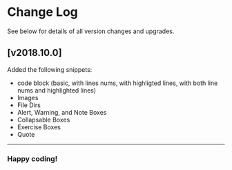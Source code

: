 # Change Log

See below for details of all version changes and upgrades.

## [v2018.10.0]

Added the following snippets:

- code block (basic, with lines nums, with highligted lines, with both line nums and highlighted lines)
- Images
- File Dirs
- Alert, Warning, and Note Boxes
- Collapsable Boxes
- Exercise Boxes
- Quote

---

### Happy coding!